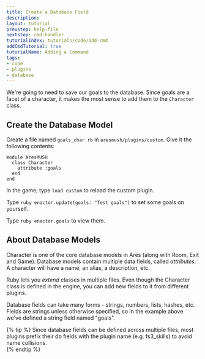 ```yaml
---
title: Create a Database Field
description:
layout: tutorial
prevstep: help-file
nextstep: cmd-handler
tutorialIndex: tutorials/code/add-cmd
addCmdTutorial: true
tutorialName: Adding a Command
tags: 
- code
- plugins
- database
---
```


We're going to need to save our goals to the database.  Since goals are a facet of a character, it makes the most sense to add them to the `Character` class.

## Create the Database Model

Create a file named `goals_char.rb` in `aresmush/plugins/custom`.  Give it the following contents:

    module AresMUSH
      class Character
        attribute :goals
      end
    end

In the game, type `load custom` to reload the custom plugin.

Type `ruby enactor.update(goals: "Test goals")` to set some goals on yourself.

Type `ruby enactor.goals` to view them.

## About Database Models

Character is one of the core database models in Ares (along with Room, Exit and Game).  Database models contain multiple data fields, called *attributes*.  A character will have a name, an alias, a description, etc.

Ruby lets you *extend* classes in multiple files.  Even though the Character class is defined in the engine, you can add new fields to it from different plugins.

Database fields can take many forms - strings, numbers, lists, hashes, etc.  Fields are strings unless otherwise specified, so in the example above we've defined a string field named "goals".

{% tip %} 
 Since database fields can be defined across multiple files, most plugins prefix their db fields with the plugin name (e.g. fs3_skills) to avoid name collisions.  
{% endtip %}
